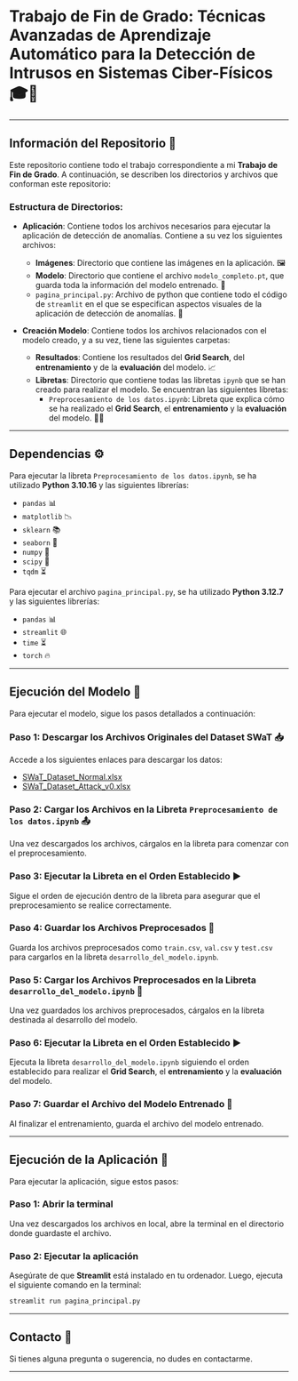 # Trabajo de Fin de Grado: Técnicas Avanzadas de Aprendizaje Automático para la Detección de Intrusos en Sistemas Ciber-Físicos 🎓🔐

---

## Información del Repositorio 📂

Este repositorio contiene todo el trabajo correspondiente a mi **Trabajo de Fin de Grado**. A continuación, se describen los directorios y archivos que conforman este repositorio:

### Estructura de Directorios:

- **Aplicación**: Contiene todos los archivos necesarios para ejecutar la aplicación de detección de anomalías. Contiene a su vez los siguientes archivos:
  - **Imágenes**:
    Directorio que contiene las imágenes en la aplicación. 🖼️
  - **Modelo**:
    Directorio que contiene el archivo `modelo_completo.pt`, que guarda toda la información del modelo entrenado. 🎯
  - `pagina_principal.py`:
    Archivo de python que contiene todo el código de `streamlit` en el que se especifican aspectos visuales de la aplicación de detección de anomalías. 🎨

- **Creación Modelo**: Contiene todos los archivos relacionados con el modelo creado, y a su vez, tiene las siguientes carpetas:
  - **Resultados**: Contiene los resultados del **Grid Search**, del **entrenamiento** y de la **evaluación** del modelo. 📈
  - **Libretas**: Directorio que contiene todas las libretas `ipynb` que se han creado para realizar el modelo. Se encuentran las siguientes libretas:
    - `Preprocesamiento de los datos.ipynb`: Libreta que explica cómo se ha realizado el **Grid Search**, el **entrenamiento** y la **evaluación** del modelo. 🧑‍💻

---

## Dependencias ⚙️

Para ejecutar la libreta `Preprocesamiento de los datos.ipynb`, se ha utilizado **Python 3.10.16** y las siguientes librerías:

- `pandas` 📊
- `matplotlib` 📉
- `sklearn` 📚
- `seaborn` 🌈
- `numpy` 🔢
- `scipy` 🧪
- `tqdm` ⏳


Para ejecutar el archivo `pagina_principal.py`, se ha utilizado **Python 3.12.7** y las siguientes librerías:

- `pandas` 📊
- `streamlit` 🌐
- `time` ⏳
- `torch` 🔥

---

## Ejecución del Modelo 🚀

Para ejecutar el modelo, sigue los pasos detallados a continuación:

### Paso 1: Descargar los Archivos Originales del Dataset SWaT 📥

Accede a los siguientes enlaces para descargar los datos:

- [SWaT_Dataset_Normal.xlsx](https://pruebasaluuclm-my.sharepoint.com/:x:/r/personal/oscar_alcarria_alu_uclm_es/Documents/Archivos%20TFG/Datos%20Originales%20SWaT/SWaT_Dataset_Normal.xlsx?d=w9a72d4f689c246538b404ae29ee1f5a5&csf=1&web=1&e=7afD8A)
- [SWaT_Dataset_Attack_v0.xlsx](https://pruebasaluuclm-my.sharepoint.com/:x:/r/personal/oscar_alcarria_alu_uclm_es/Documents/Archivos%20TFG/Datos%20Originales%20SWaT/SWaT_Dataset_Attack_v0.xlsx?d=w48b3d7413b314499985f8ed7bf5c8be4&csf=1&web=1&e=eMIMfm)

### Paso 2: Cargar los Archivos en la Libreta `Preprocesamiento de los datos.ipynb` 📤

Una vez descargados los archivos, cárgalos en la libreta para comenzar con el preprocesamiento.

### Paso 3: Ejecutar la Libreta en el Orden Establecido ▶️

Sigue el orden de ejecución dentro de la libreta para asegurar que el preprocesamiento se realice correctamente.

### Paso 4: Guardar los Archivos Preprocesados 💾

Guarda los archivos preprocesados como `train.csv`, `val.csv` y `test.csv` para cargarlos en la libreta `desarrollo_del_modelo.ipynb`.

### Paso 5: Cargar los Archivos Preprocesados en la Libreta `desarrollo_del_modelo.ipynb` 🔄

Una vez guardados los archivos preprocesados, cárgalos en la libreta destinada al desarrollo del modelo.

### Paso 6: Ejecutar la Libreta en el Orden Establecido ▶️

Ejecuta la libreta `desarrollo_del_modelo.ipynb` siguiendo el orden establecido para realizar el **Grid Search**, el **entrenamiento** y la **evaluación** del modelo.

### Paso 7: Guardar el Archivo del Modelo Entrenado 💾

Al finalizar el entrenamiento, guarda el archivo del modelo entrenado.

---

## Ejecución de la Aplicación 🚀  

Para ejecutar la aplicación, sigue estos pasos:  

### Paso 1: Abrir la terminal  
Una vez descargados los archivos en local, abre la terminal en el directorio donde guardaste el archivo.  

### Paso 2: Ejecutar la aplicación  
Asegúrate de que **Streamlit** está instalado en tu ordenador. Luego, ejecuta el siguiente comando en la terminal:  

```bash
streamlit run pagina_principal.py
```

---

## Contacto 📧

Si tienes alguna pregunta o sugerencia, no dudes en contactarme.

---
